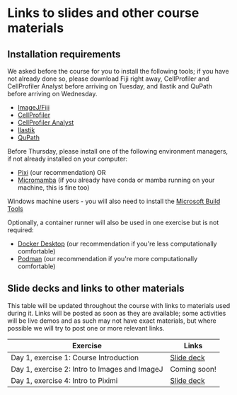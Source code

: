 # Links to slides and other course materials

## Installation requirements

We asked before the course for you to install the following tools; if you have not already done so, please download Fiji right away, CellProfiler and CellProfiler Analyst before arriving on Tuesday, and Ilastik and QuPath before arriving on Wednesday.

- [ImageJ/Fiji](https://fiji.sc/)
- [CellProfiler](https://cellprofiler.org/)
- [CellProfiler Analyst](https://cellprofileranalyst.org/)
- [Ilastik](https://www.ilastik.org/)
- [QuPath](https://qupath.github.io/)

Before Thursday, please install one of the following environment managers, if not already installed on your computer:
- [Pixi](https://pixi.sh/dev/installation/) (our recommendation) OR
- [Micromamba](https://mamba.readthedocs.io/en/latest/installation/micromamba-installation.html#automatic-install) (if you already have conda or mamba running on your machine, this is fine too)

Windows machine users -  you will also need to install the [Microsoft Build Tools](visualstudio.microsoft.com/visual-cpp-build-tools)

Optionally, a container runner will also be used in one exercise but is not required:
- [Docker Desktop](https://www.docker.com/products/docker-desktop/) (our recommendation if you're less computationally comfortable)
- [Podman](https://podman.io/) (our recommendation if you're more computationally comfortable)

## Slide decks and links to other materials

This table will be updated throughout the course with links to materials used during it. Links will be posted as soon as they are available; some activities will be live demos and as such may not have exact materials, but where possible we will try to post one or more relevant links.


| Exercise | Links |
|----------|-------|
|Day 1, exercise 1: Course Introduction | [Slide deck](https://docs.google.com/presentation/d/17liBlM8oJoWhG0i_Z8KakW8RXjOD_wrkAtbTTt1qkEY/edit?usp=sharing)|
|Day 1, exercise 2: Intro to Images and ImageJ | Coming soon!| 
|Day 1, exercise 4: Intro to Piximi| [Slide deck](https://drive.google.com/drive/folders/170Y4ttapKwzcPBWlpMTGeFEeWL-xFGZS?usp=sharing)|

<!---
|Day 1, exercise 5: Manual annotation| Coming soon!|
|Day 2, exercise 1: Classical segmentation concepts | Coming soon!|
|Day 2, exercise 2: Introduction to CellProfiler | Coming soon!|
|Day 2, exercise 3: Advanced Segmentation | Coming soon!|
|Day 2, exercise 4: Classical Machine Learning Concepts | Coming soon!|
|Day 2, exercise 5: Segmentation and Classification with CellProfiler and CellProfiler Analyst | Coming soon!|
|Day 3, exercise 1: Pitfalls in Classical ML and Introduction to ilastik | Coming soon!|
|Day 3, exercise 2: Practical introduction to ilastik | Coming soon!|
|Day 3, exercise 3: Introduction to QuPath | Coming soon!|
|Day 3, exercise 4: Practical introduction to QuPath | Coming soon!|
|Day 3, exercise 5: Thinking about measurements | Coming soon!|
|Day 3, exercise 6: Colocalization | Coming soon!|
|Day 4, exercise 1: Command lines, environments, and containers | Coming soon!|
|Day 4, exercise 2: CellProfiler Plugins | Coming soon!|
|Day 4, exercise 3: Introduction to Deep Learning | Coming soon!|
|Day 4, exercise 4: Segmentation for Deep Learning | Coming soon!|
|Day 4, exercise 5: Introduction to Napari | Coming soon!|
|Day 4, exercise 6: Introduction to MicroSAM | Coming soon!|
|Day 5, exercise 1: Introduction to Cellpose | Coming soon!|
|Day 5, exercise 2: Train your own Cellpose models | Coming soon!|
|Day 5, exercise 3: Community Resources | Coming soon!|


--->